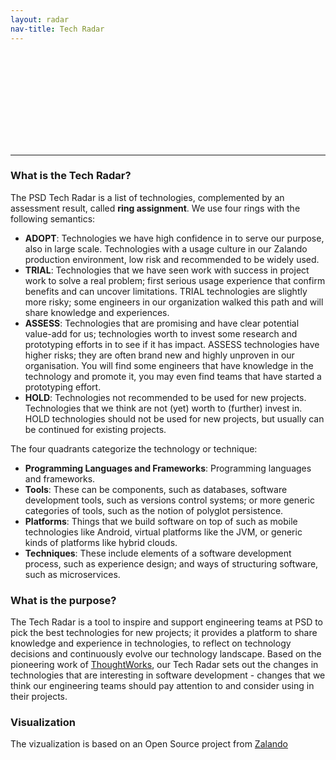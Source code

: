 ```yaml
---
layout: radar
nav-title: Tech Radar
---
```


<svg class="radar" id="radar"></svg>

<script>
radar_visualization({
  svg_id: "radar",
  width: 1450,
  height: 1000,
  colors: {
    background: "#fff",
    grid: "#bbb",
    inactive: "#ddd"
  },
  title: "PSD Tech Radar",
  quadrants: [
    { name: "Languages & Frameworks" },
    { name: "Tools" },
    { name: "Platforms" },
    { name: "Techniques" }
  ],
  rings: [
    { name: "ADOPT", color: "#93c47d" },
    { name: "TRIAL", color: "#93d2c2" },
    { name: "ASSESS", color: "#fbdb84" },
    { name: "HOLD", color: "#efafa9" }
  ],
  print_layout: true,
  // zoomed_quadrant: 0,
  //ENTRIES
// entries: [
//     {
//        quadrant: 3,
//        ring: 0,
//        label: "Spark",
//        moved: 0
//      },
//  ]
  entries: [
  {% for quadrant in site.data.tech_radar %}
    {% for ring in quadrant.rings %}
        {% for item in ring.items %}
            {
                quadrant: {{ quadrant.quadrant }},
                ring: {{ ring.ring }},
                label: "{{ item.label }}",
                moved: {{ item.moved }},
            },    
          {% endfor %}
      {% endfor %}
    {% endfor %}
    ]
  //ENTRIES
});
</script>

---

### What is the Tech Radar?

The PSD Tech Radar is a list of technologies, complemented by an assessment result, called **ring assignment**. We use four rings with the following semantics:

* **ADOPT**: Technologies we have high confidence in to serve our purpose, also in large scale. Technologies with a usage culture in our Zalando production environment, low risk and recommended to be widely used.
* **TRIAL**: Technologies that we have seen work with success in project work to solve a real problem; first serious usage experience that confirm benefits and can uncover limitations. TRIAL technologies are slightly more risky; some engineers in our organization walked this path and will share knowledge and experiences.
* **ASSESS**: Technologies that are promising and have clear potential value-add for us; technologies worth to invest some research and prototyping efforts in to see if it has impact. ASSESS technologies have higher risks; they are often brand new and highly unproven in our organisation. You will find some engineers that have knowledge in the technology and promote it, you may even find teams that have started a prototyping effort.
* **HOLD**: Technologies not recommended to be used for new projects. Technologies that we think are not (yet) worth to (further) invest in. HOLD technologies should not be used for new projects, but usually can be continued for existing projects.

The four quadrants categorize the technology or technique:
* **Programming Languages and Frameworks**: Programming languages and frameworks.
* **Tools**: These can be components, such as databases, software development tools, such as versions control systems; or more generic categories of tools, such as the notion of polyglot persistence.
* **Platforms**: Things that we build software on top of such as mobile technologies like Android, virtual platforms like the JVM, or generic kinds of platforms like hybrid clouds.
* **Techniques**: These include elements of a software development process, such as experience design; and ways of structuring software, such as microservices.


### What is the purpose?

The Tech Radar is a tool to inspire and support engineering teams at PSD to pick the best technologies for new projects; it provides a platform to share knowledge and experience in technologies, to reflect on technology decisions and continuously evolve our technology landscape. Based on the pioneering work of [ThoughtWorks](https://www.thoughtworks.com/radar), our Tech Radar sets out the changes in technologies that are interesting in software development - changes that we think our engineering teams should pay attention to and consider using in their projects.

### Visualization

The vizualization is based on an Open Source project from [Zalando](https://github.com/zalando/tech-radar)
